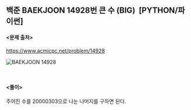## 백준 BAEKJOON 14928번 큰 수 (BIG)  [PYTHON/파이썬]

#### <문제 출처><br>
https://www.acmicpc.net/problem/14928

![BAEKJOON 14928](https://blog.kakaocdn.net/dn/nKu78/btsDKeexWx8/ys5Xg0GS1dOMikh8cI8k6k/img.png)

<br>

#### <풀이><br>

주어진 수를 20000303으로 나눈 나머지를 구하면 된다.